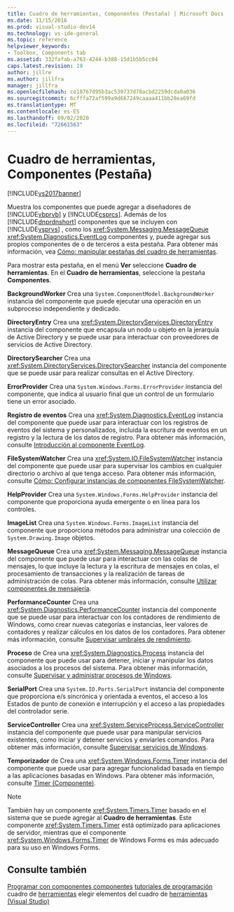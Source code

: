 ```yaml
---
title: Cuadro de herramientas, Componentes (Pestaña) | Microsoft Docs
ms.date: 11/15/2016
ms.prod: visual-studio-dev14
ms.technology: vs-ide-general
ms.topic: reference
helpviewer_keywords:
- Toolbox, Components tab
ms.assetid: 332fafab-a763-4244-b388-15d1b5b5cc04
caps.latest.revision: 19
author: jillre
ms.author: jillfra
manager: jillfra
ms.openlocfilehash: ce18767d95b3ac539737d78acbd2259dcda0a036
ms.sourcegitcommit: 6cfffa72af599a9d667249caaaa411bb28ea69fd
ms.translationtype: MT
ms.contentlocale: es-ES
ms.lasthandoff: 09/02/2020
ms.locfileid: "72661563"
---
```

# <a name="toolbox-components-tab"></a>Cuadro de herramientas, Componentes (Pestaña)
[!INCLUDE[vs2017banner](../../includes/vs2017banner.md)]

Muestra los componentes que puede agregar a diseñadores de [!INCLUDE[vbprvb](../../includes/vbprvb-md.md)] y [!INCLUDE[csprcs](../../includes/csprcs-md.md)]. Además de los [!INCLUDE[dnprdnshort](../../includes/dnprdnshort-md.md)] componentes que se incluyen con [!INCLUDE[vsprvs](../../includes/vsprvs-md.md)] , como los <xref:System.Messaging.MessageQueue> <xref:System.Diagnostics.EventLog> componentes y, puede agregar sus propios componentes de o de terceros a esta pestaña. Para obtener más información, vea [Cómo: manipular pestañas del cuadro de herramientas](https://msdn.microsoft.com/21285050-cadd-455a-b1f5-a2289a89c4db).

 Para mostrar esta pestaña, en el menú **Ver** seleccione **Cuadro de herramientas**. En el **Cuadro de herramientas**, seleccione la pestaña **Componentes**.

 **BackgroundWorker** Crea una `System.ComponentModel.BackgroundWorker` instancia del componente que puede ejecutar una operación en un subproceso independiente y dedicado.

 **DirectoryEntry** Crea una <xref:System.DirectoryServices.DirectoryEntry> instancia del componente que encapsula un nodo u objeto en la jerarquía de Active Directory y se puede usar para interactuar con proveedores de servicios de Active Directory.

 **DirectorySearcher** Crea una <xref:System.DirectoryServices.DirectorySearcher> instancia del componente que se puede usar para realizar consultas en el Active Directory.

 **ErrorProvider** Crea una `System.Windows.Forms.ErrorProvider` instancia del componente, que indica al usuario final que un control de un formulario tiene un error asociado.

 **Registro de eventos** Crea una <xref:System.Diagnostics.EventLog> instancia del componente que puede usar para interactuar con los registros de eventos del sistema y personalizados, incluida la escritura de eventos en un registro y la lectura de los datos de registro. Para obtener más información, consulte [Introducción al componente EventLog](https://msdn.microsoft.com/a2ba4f28-4b1a-435e-99ef-51b28e21f805).

 **FileSystemWatcher** Crea una <xref:System.IO.FileSystemWatcher> instancia del componente que puede usar para supervisar los cambios en cualquier directorio o archivo al que tenga acceso. Para obtener más información, consulte [Cómo: Configurar instancias de componentes FileSystemWatcher](https://msdn.microsoft.com/2e628234-4951-4135-8a86-28b924070d50).

 **HelpProvider** Crea una `System.Windows.Forms.HelpProvider` instancia del componente que proporciona ayuda emergente o en línea para los controles.

 **ImageList** Crea una `System.Windows.Forms.ImageList` instancia del componente que proporciona métodos para administrar una colección de `System.Drawing.Image` objetos.

 **MessageQueue** Crea una <xref:System.Messaging.MessageQueue> instancia del componente que puede usar para interactuar con las colas de mensajes, lo que incluye la lectura y la escritura de mensajes en colas, el procesamiento de transacciones y la realización de tareas de administración de colas. Para obtener más información, consulte [Utilizar componentes de mensajería](https://msdn.microsoft.com/922dbac7-26f0-4e39-b666-ccfc184793d7).

 **PerformanceCounter** Crea una <xref:System.Diagnostics.PerformanceCounter> instancia del componente que se puede usar para interactuar con los contadores de rendimiento de Windows, como crear nuevas categorías e instancias, leer valores de contadores y realizar cálculos en los datos de los contadores. Para obtener más información, consulte [Supervisar umbrales de rendimiento](https://msdn.microsoft.com/b8b44a55-31d0-4b45-9517-8c1b1e4fdc91).

 **Proceso** de Crea una <xref:System.Diagnostics.Process> instancia del componente que puede usar para detener, iniciar y manipular los datos asociados a los procesos del sistema. Para obtener más información, consulte [Supervisar y administrar procesos de Windows](https://msdn.microsoft.com/a86bd4c1-b92c-49a0-8f32-61d67837b45e).

 **SerialPort** Crea una `System.IO.Ports.SerialPort` instancia del componente que proporciona e/s sincrónica y orientada a eventos, el acceso a los Estados de punto de conexión e interrupción y el acceso a las propiedades del controlador serie.

 **ServiceController** Crea una <xref:System.ServiceProcess.ServiceController> instancia del componente que puede usar para manipular servicios existentes, como iniciar y detener servicios y enviarles comandos. Para obtener más información, consulte [Supervisar servicios de Windows](https://msdn.microsoft.com/4542ee3f-e052-4cb9-8726-58e9420de222).

 **Temporizador** de Crea una <xref:System.Windows.Forms.Timer> instancia del componente que puede usar para agregar funcionalidad basada en tiempo a las aplicaciones basadas en Windows. Para obtener más información, consulte [Timer (Componente)](https://msdn.microsoft.com/library/6700e534-6382-43d5-98ed-14205435fff7).

> [!NOTE]
> También hay un componente <xref:System.Timers.Timer> basado en el sistema que se puede agregar al **Cuadro de herramientas**. Este componente <xref:System.Timers.Timer> está optimizado para aplicaciones de servidor, mientras que el componente <xref:System.Windows.Forms.Timer> de Windows Forms es más adecuado para su uso en Windows Forms.

## <a name="see-also"></a>Consulte también
 [Programar con componentes componentes](https://msdn.microsoft.com/library/d4d4fcb4-e0b8-46b3-b679-7ee0026eb9e3) [tutoriales de programación](https://msdn.microsoft.com/library/373cacf7-479e-4b05-991c-5cb18824e913) cuadro de [herramientas](../../ide/reference/toolbox.md) elegir elementos del cuadro de [herramientas (Visual Studio)](https://msdn.microsoft.com/bd07835f-18a8-433e-bccc-7141f65263bb)

